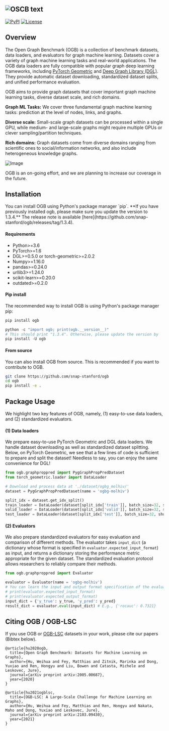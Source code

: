 ![OSCB text](https://snap-stanford.github.io/ogb-web/assets/img/OGB_rectangle.png "Title")
--------------------------------------------------------------------------------

[![PyPI](https://img.shields.io/pypi/v/ogb)](https://pypi.org/project/ogb/)
[![License](https://img.shields.io/badge/license-MIT-blue.svg)](https://github.com/snap-stanford/ogb/blob/master/LICENSE)

## Overview

The Open Graph Benchmark (OGB) is a collection of benchmark datasets, data loaders, and evaluators for graph machine learning. Datasets cover a variety of graph machine learning tasks and real-world applications.
The OGB data loaders are fully compatible with popular graph deep learning frameworks, including [PyTorch Geometric](https://pytorch-geometric.readthedocs.io/en/latest/) and [Deep Graph Library (DGL)](https://www.dgl.ai/). They provide automatic dataset downloading, standardized dataset splits, and unified performance evaluation.</span>

OGB aims to provide graph datasets that cover important graph machine learning tasks, diverse dataset scale, and rich domains.

**Graph ML Tasks:** We cover three fundamental graph machine learning tasks: prediction at the level of nodes, links, and graphs.

**Diverse scale:** Small-scale graph datasets can be processed within a single GPU, while medium- and large-scale graphs might require multiple GPUs or clever sampling/partition techniques.

**Rich domains:** Graph datasets come from diverse domains ranging from scientific ones to social/information networks, and also include heterogeneous knowledge graphs. 



![Image](https://snap-stanford.github.io/ogb-web/assets/img/dataset_overview.png "Image")

OGB is an on-going effort, and we are planning to increase our coverage in the future.

<h2 ref=>Installation</h2>
You can install OGB using Python's package manager `pip`.
**If you have previously installed ogb, please make sure you update the version to 1.3.4.**
The release note is available [here](https://github.com/snap-stanford/ogb/releases/tag/1.3.4).

#### Requirements
- Python>=3.6
- PyTorch>=1.6
- DGL>=0.5.0 or torch-geometric>=2.0.2
- Numpy>=1.16.0
- pandas>=0.24.0
- urllib3>=1.24.0
- scikit-learn>=0.20.0
- outdated>=0.2.0

#### Pip install
The recommended way to install OGB is using Python's package manager pip:
```python
pip install ogb

python -c "import ogb; print(ogb.__version__)"
# This should print "1.3.4". Otherwise, please update the version by
pip install -U ogb
```


#### From source
You can also install OGB from source. This is recommended if you want to contribute to OGB.
```bash
git clone https://github.com/snap-stanford/ogb
cd ogb
pip install -e .
```

## Package Usage
We highlight two key features of OGB, namely, (1) easy-to-use data loaders, and (2) standardized evaluators.
#### (1) Data loaders
We prepare easy-to-use PyTorch Geometric and DGL data loaders. We handle dataset downloading as well as standardized dataset splitting.
Below, on PyTorch Geometric, we see that a few lines of code is sufficient to prepare and split the dataset! Needless to say, you can enjoy the same convenience for DGL!
```python
from ogb.graphproppred import PygGraphPropPredDataset
from torch_geometric.loader import DataLoader

# Download and process data at './dataset/ogbg_molhiv/'
dataset = PygGraphPropPredDataset(name = 'ogbg-molhiv')

split_idx = dataset.get_idx_split() 
train_loader = DataLoader(dataset[split_idx['train']], batch_size=32, shuffle=True)
valid_loader = DataLoader(dataset[split_idx['valid']], batch_size=32, shuffle=False)
test_loader = DataLoader(dataset[split_idx['test']], batch_size=32, shuffle=False)
```

#### (2) Evaluators
We also prepare standardized evaluators for easy evaluation and comparison of different methods. The evaluator takes `input_dict` (a dictionary whose format is specified in `evaluator.expected_input_format`) as input, and returns a dictionary storing the performance metric appropriate for the given dataset.
The standardized evaluation protocol allows researchers to reliably compare their methods.
```python
from ogb.graphproppred import Evaluator

evaluator = Evaluator(name = 'ogbg-molhiv')
# You can learn the input and output format specification of the evaluator as follows.
# print(evaluator.expected_input_format) 
# print(evaluator.expected_output_format) 
input_dict = {'y_true': y_true, 'y_pred': y_pred}
result_dict = evaluator.eval(input_dict) # E.g., {'rocauc': 0.7321}
```

## Citing OGB / OGB-LSC
If you use OGB or [OGB-LSC](https://ogb.stanford.edu/docs/lsc/) datasets in your work, please cite our papers (Bibtex below).
```
@article{hu2020ogb,
  title={Open Graph Benchmark: Datasets for Machine Learning on Graphs},
  author={Hu, Weihua and Fey, Matthias and Zitnik, Marinka and Dong, Yuxiao and Ren, Hongyu and Liu, Bowen and Catasta, Michele and Leskovec, Jure},
  journal={arXiv preprint arXiv:2005.00687},
  year={2020}
}
```
```
@article{hu2021ogblsc,
  title={OGB-LSC: A Large-Scale Challenge for Machine Learning on Graphs},
  author={Hu, Weihua and Fey, Matthias and Ren, Hongyu and Nakata, Maho and Dong, Yuxiao and Leskovec, Jure},
  journal={arXiv preprint arXiv:2103.09430},
  year={2021}
}
```
